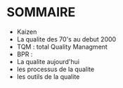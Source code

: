 # SOMMAIRE

- Kaizen
- La qualite des 70's au debut 2000
- TQM : total Quality Managment
- BPR :
- La qualite aujourd'hui
- les processus de la qualite
- les outils de la qualite


